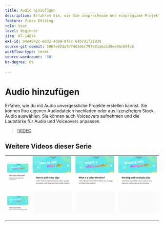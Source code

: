 ```yaml
---
title: Audio hinzufügen
description: Erfahren Sie, wie Sie ansprechende und einprägsame Projekte erstellen, indem Sie Audio hinzufügen
feature: Video Editing
role: User
level: Beginner
jira: KT-14874
exl-id: 04e4642c-edd2-4de9-8fec-94b791f2103d
source-git-commit: 5067e02da7d74d366c797e81a6a5d0ee9ac69feb
workflow-type: tm+mt
source-wordcount: '88'
ht-degree: 0%

---
```


# Audio hinzufügen

Erfahre, wie du mit Audio unvergessliche Projekte erstellen kannst. Sie können Ihre eigenen Audiodateien hochladen oder aus lizenzfreiem Stock-Audio auswählen. Sie können auch Voiceovers aufnehmen und die Lautstärke für Audio und Voiceovers anpassen.

>[!VIDEO](https://video.tv.adobe.com/v/3436858?quality=12&learn=on&hidetitle=true&captions=ger)

## Weitere Videos dieser Serie

<table style="table-layout:fixed">
<tr>
   <td>
         <a href="start-video.md">
            <img alt="Videoprojekt anlegen" src="assets/start-video.png" />
         </a>
   </td>
  <td>
         <a href="add-video-clips.md">
            <img alt="Video-Clips hinzufügen" src="assets/add-video-clips.png" />
         </a>
   </td>
   <td>
         <a href="video-timeline.md">
            <img alt="Was ist eine Video-Timeline?" src="assets/video-timeline.png" />
         </a>
   </td>
   <td>
         <a href="multiple-clips.md">
            <img alt="Arbeiten mit mehreren Clips" src="assets/multiple-clips.png" />
         </a>
   </td>
</tr>
<tr>
    <td>
         <a href="export-video.md">
            <img alt="Videos exportieren" src="assets/export-video.png" />
         </a>
   </td>
   <td>
    <img alt="Spacer" src="../assets/Gray_thumbnail.png" />
    <div>
    <br>
   </td>
   <td>
    <img alt="Spacer" src="../assets/Gray_thumbnail.png" />
    <div>
    <br>
   </td>
   <td>
    <img alt="Spacer" src="../assets/Gray_thumbnail.png" />
    <div>
    <br>
   </td>
</tr>
</table>
